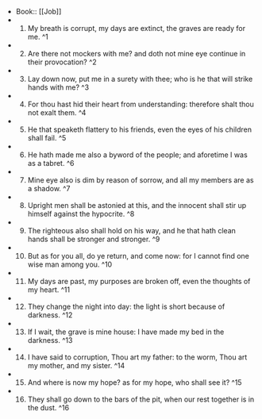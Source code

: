 - Book:: [[Job]]
- 1. My breath is corrupt, my days are extinct, the graves are ready for me. ^1
- 2. Are there not mockers with me? and doth not mine eye continue in their provocation? ^2
- 3. Lay down now, put me in a surety with thee; who is he that will strike hands with me? ^3
- 4. For thou hast hid their heart from understanding: therefore shalt thou not exalt them. ^4
- 5. He that speaketh flattery to his friends, even the eyes of his children shall fail. ^5
- 6. He hath made me also a byword of the people; and aforetime I was as a tabret. ^6
- 7. Mine eye also is dim by reason of sorrow, and all my members are as a shadow. ^7
- 8. Upright men shall be astonied at this, and the innocent shall stir up himself against the hypocrite. ^8
- 9. The righteous also shall hold on his way, and he that hath clean hands shall be stronger and stronger. ^9
- 10. But as for you all, do ye return, and come now: for I cannot find one wise man among you. ^10
- 11. My days are past, my purposes are broken off, even the thoughts of my heart. ^11
- 12. They change the night into day: the light is short because of darkness. ^12
- 13. If I wait, the grave is mine house: I have made my bed in the darkness. ^13
- 14. I have said to corruption, Thou art my father: to the worm, Thou art my mother, and my sister. ^14
- 15. And where is now my hope? as for my hope, who shall see it? ^15
- 16. They shall go down to the bars of the pit, when our rest together is in the dust. ^16
